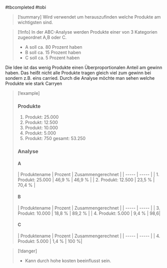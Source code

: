 #tbcompleted #tobi
>[!summary]
>Wird verwendet um herauszufinden welche Produkte am wichtigsten sind.

>[!Info]
>In der ABC-Analyse werden Produkte einer von 3 Kategorien zugeordnet A,B oder C.
>- A soll ca. 80 Prozent haben
>- B soll ca. 15 Prozent haben
>- C soll ca. 5 Prozent haben
>
Die Idee ist das wenig Produkte einen Überproportionalen Anteil am gewinn haben. Das heißt nicht alle Produkte tragen gleich viel zum gewinn bei sondern z.B. eins carried. Durch die Analyse möchte man sehen welche Produkte wie stark Carryen 

>[!example]
>### Produkte
>1. Produkt: 25.000
>2. Produkt: 12.500
>3. Produkt: 10.000
>4. Produkt: 5.000
>5. Produkt: 750
>gesamt: 53.250
>
>### Analyse
>#### A
>| Produktename | Prozent | Zusammengerechnet |
>| ----- | ----- |
>| 1. Produkt: 25.000 | 46,9 % | 46,9 % |
>| 2. Produkt: 12.500 | 23,5 % | 70,4 % |
>#### B
>| Produktename | Prozent | Zusammengerechnet |
>| ----- | ----- |
>| 3. Produkt: 10.000 | 18,8 % | 89,2 % |
>| 4. Produkt: 5.000 | 9,4 % | 98,6|
>#### C
>| Produktename | Prozent | Zusammengerechnet |
>| ----- | ----- |
>| 4. Produkt: 5.000 | 1,4 % | 100 %|

>[!danger]
>- Kann durch hohe kosten beeinflusst sein.



